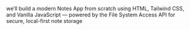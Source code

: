 we’ll build a modern Notes App from scratch using HTML, Tailwind CSS, and Vanilla JavaScript — powered by the File System Access API for secure, local-first note storage
